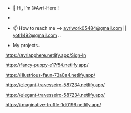 - 👋 Hi, I’m @Avri-Here !
- 
- 📫 How to reach me    -->     avriwork05484@gmail.com || yoti1492@gmail.com ..

- My projects.. 
<!---
Avri-Here/Avri-Here is a ✨ special ✨ repository because its `README.md` (this file) appears on your GitHub profile.
You can click the Preview link to take a look at your changes.
--->

https://avriapphere.netlify.app/Sign-In

<!---
Avri-Here/Avri-Here is a ✨ special ✨ repository because its `README.md` (this file) appears on your GitHub profile.
You can click the Preview link to take a look at your changes.
--->

https://fancy-puppy-e17f54.netlify.app/

<!---
Avri-Here/Avri-Here is a ✨ special ✨ repository because its `README.md` (this file) appears on your GitHub profile.
You can click the Preview link to take a look at your changes.
--->
https://illustrious-faun-73a0a4.netlify.app/

<!---
Avri-Here/Avri-Here is a ✨ special ✨ repository because its `README.md` (this file) appears on your GitHub profile.
You can click the Preview link to take a look at your changes.
--->
https://elegant-travesseiro-587234.netlify.app/
<!---
Avri-Here/Avri-Here is a ✨ special ✨ repository because its `README.md` (this file) appears on your GitHub profile.
You can click the Preview link to take a look at your changes.
--->
https://elegant-travesseiro-587234.netlify.app/
<!---
Avri-Here/Avri-Here is a ✨ special ✨ repository because its `README.md` (this file) appears on your GitHub profile.
You can click the Preview link to take a look at your changes.
--->

https://imaginative-truffle-1d0196.netlify.app/

